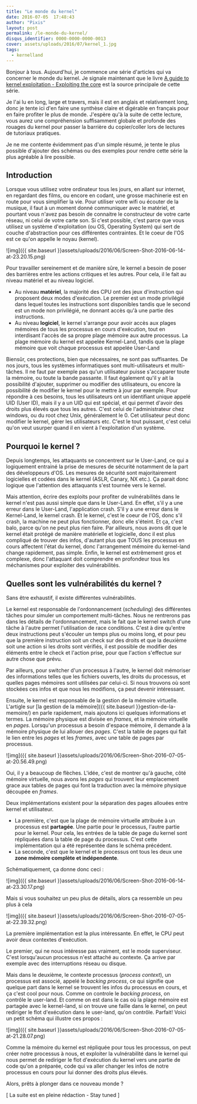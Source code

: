 ```yaml
---
title: "Le monde du kernel"
date: 2016-07-05  17:48:43
author: "Pixis"
layout: post
permalink: /le-monde-du-kernel/
disqus_identifier: 0000-0000-0000-0013
cover: assets/uploads/2016/07/kernel_1.jpg
tags:
  - kernelland
---
```


Bonjour à tous. Aujourd'hui, je commence une série d'articles qui va concerner le monde du kernel. Je signale maintenant que le livre [A guide to kernel exploitation - Exploiting the core](https://github.com/isislovecruft/library/raw/master/computer%20science%20theory/exploit%20development/A%20Guide%20to%20Kernel%20Exploitation%20Attacking%20the%20Core%20(2011).pdf) est la source principale de cette série.

Je l'ai lu en long, large et travers, mais il est en anglais et relativement long, donc je tente ici d'en faire une synthèse claire et digérable en français pour en faire profiter le plus de monde. J'espère qu'à la suite de cette lecture, vous aurez une compréhension suffisamment globale et profonde des rouages du kernel pour passer la barrière du copier/coller lors de lectures de tutoriaux pratiques.

Je ne me contente évidemment pas d'un simple résumé, je tente le plus possible d'ajouter des schémas ou des exemples pour rendre cette série la plus agréable à lire possible.

## Introduction

Lorsque vous utilisez votre ordinateur tous les jours, en allant sur internet, en regardant des films, ou encore en codant, une grosse machinerie est en route pour vous simplifier la vie. Pour utiliser votre wifi ou écouter de la musique, il faut à un moment donné communiquer avec le matériel, et pourtant vous n'avez pas besoin de connaitre le constructeur de votre carte réseau, ni celui de votre carte son. Si c'est possible, c'est parce que vous utilisez un système d'exploitation (ou OS, Operating System) qui sert de couche d'abstraction pour ces différentes contraintes. Et le coeur de l'OS est ce qu'on appelle le noyau (kernel).

![img]({{ site.baseurl }}assets/uploads/2016/06/Screen-Shot-2016-06-14-at-23.20.15.png)

Pour travailler sereinement et de manière sûre, le kernel a besoin de poser des barrières entre les actions critiques et les autres. Pour cela, il le fait au niveau matériel et au niveau logiciel.

* Au niveau **matériel**, la majorité des CPU ont des jeux d'instruction qui proposent deux modes d'exécution. Le premier est un mode privilégié dans lequel toutes les instructions sont disponibles tandis que le second est un mode non privilégié, ne donnant accès qu'à une partie des instructions.
* Au niveau **logiciel**, le kernel s'arrange pour avoir accès aux plages mémoires de tous les processus en cours d'exécution, tout en interdisant l'accès de sa propre plage mémoire aux autre processus. La plage mémoire du kernel est appelée Kernel-Land, tandis que la plage mémoire que voit chaque processus est appelée User-Land

Biensûr, ces protections, bien que nécessaires, ne sont pas suffisantes. De nos jours, tous les systèmes informatiques sont multi-utilisateurs et multi-tâches. Il ne faut par exemple pas qu'un utilisateur puisse s'accaparer toute la mémoire, ou toute la bande passante. Il faut également qu'il y ait la possibilité d'ajouter, supprimer ou modifier des utilisateurs, ou encore la possibilité de modifier le kernel pour le mettre à jour par exemple. Pour répondre à ces besoins, tous les utilisateurs ont un identifiant unique appelé UID (User ID), mais il y a un UID qui est spécial, et qui permet d'avoir des droits plus élevés que tous les autres. C'est celui de l'administrateur chez windows, ou du root chez Unix, généralement le 0. Cet utilisateur peut donc modifier le kernel, gérer les utilisateurs etc. C'est le tout puissant, c'est celui qu'on veut usurper quand il en vient à l'exploitation d'un système.

## Pourquoi le kernel ?

Depuis longtemps, les attaquants se concentrent sur le User-Land, ce qui a logiquement entrainé la prise de mesures de sécurité notamment de la part des développeurs d'OS. Les mesures de sécurité sont majoritairement logicielles et codées dans le kernel (ASLR, Canary, NX etc.). Ça parait donc logique que l'attention des attaquants s'est tournée vers le kernel.

Mais attention, écrire des exploits pour profiter de vulnérabilités dans le kernel n'est pas aussi simple que dans le User-Land. En effet, s'il y a une erreur dans le User-Land, l'application crash. S'il y a une erreur dans le Kernel-Land, le kernel crash. Et le kernel, c'est le coeur de l'OS, donc s'il crash, la machine ne peut plus fonctionner, donc elle s'éteint. Et ça, c'est balo, parce qu'on ne peut plus rien faire. Par ailleurs, nous avons dit que le kernel était protégé de manière matérielle et logicielle, donc il est plus compliqué de trouver des infos, d'autant plus que TOUS les processus en cours affectent l'état du kernel, donc l'arrangement mémoire du kernel-land change rapidement, pas simple. Enfin, le kernel est extrêmement gros et complexe, donc l'attaquant doit comprendre en profondeur tous les méchanismes pour exploiter des vulnérabilités.

## Quelles sont les vulnérabilités du kernel ?

Sans être exhaustif, il existe différentes vulnérabilités.

Le kernel est responsable de l'ordonnancement (_scheduling_) des différentes tâches pour simuler un comportement multi-tâches. Nous ne rentrerons pas dans les détails de l'ordonnancement, mais le fait que le kernel switch d'une tâche à l'autre permet l'utilisation de race conditions. C'est à dire qu'entre deux instructions peut s'écouler un temps plus ou moins long, et pour peu que la première instruction soit un check sur des droits et que la deuxième soit une action si les droits sont vérifiés, il est possible de modifier des éléments entre le check et l'action prise, pour que l'action s'effectue sur autre chose que prévu.

Par ailleurs, pour switcher d'un processus à l'autre, le kernel doit mémoriser des informations telles que les fichiers ouverts, les droits du processus, et quelles pages mémoires sont utilisées par celui-ci. Si nous trouvons où sont stockées ces infos et que nous les modifions, ça peut devenir intéressant.

Ensuite, le kernel est responsable de la gestion de la mémoire virtuelle. L'artigle sur [la gestion de la mémoire]({{ site.baseurl }}gestion-de-la-memoire/) en parle rapidement, mais ajoutons ici quelques informations et termes. La mémoire physique est divisée en _frames_, et la mémoire virtuelle en _pages_. Lorsqu'un processus a besoin d'espace mémoire, il demande à la mémoire physique de lui allouer des _pages_. C'est la table de pages qui fait le lien entre les _pages_ et les _frames_, avec une table de pages par processus.

![img]({{ site.baseurl }}assets/uploads/2016/06/Screen-Shot-2016-07-05-at-20.56.49.png)

Oui, il y a beaucoup de flèches. L'idée, c'est de montrer qu'à gauche, côté mémoire virtuelle, nous avons les _pages_ qui trouvent leur emplacement grace aux tables de pages qui font la traduction avec la mémoire physique découpée en _frames_.

Deux implémentations existent pour la séparation des pages allouées entre kernel et utilisateur.

* La première, c'est que la plage de mémoire virtuelle attribuée à un processus est **partagée**. Une partie pour le processus, l'autre partie pour le kernel. Pour cela, les entrées de la table de page du kernel sont répliquées dans la table de page du processus. C'est cette implémentation qui a été représentée dans le schéma précédent.
* La seconde, c'est que le kernel et le processus ont tous les deux une **zone mémoire complète et indépendente**.

Schématiquement, ça donne donc ceci :

![img]({{ site.baseurl }}assets/uploads/2016/06/Screen-Shot-2016-06-14-at-23.30.17.png)

Mais si vous souhaitez un peu plus de détails, alors ça ressemble un peu plus à cela

![img]({{ site.baseurl }}assets/uploads/2016/06/Screen-Shot-2016-07-05-at-22.39.32.png)

La première implémentation est la plus intéressante. En effet, le CPU peut avoir deux contextes d'exécution. 

Le premier, qui ne nous intéresse pas vraiment, est le mode superviseur. C'est lorsqu'aucun processus n'est attaché au contexte. Ça arrive par exemple avec des interruptions réseau ou disque.

Mais dans le deuxième, le contexte processus (_process context_), un processus est associé, appelé le _backing process_, ce qui signifie que quelque part dans le kernel se trouvent les infos du processus en cours, et ça c'est cool pour nous. Comme on controle le _backing process_, on contrôle le user-land. Et comme on est dans le cas où la plage mémoire est partagée avec le kernel-land, si on trouve une faille dans le kernel, on peut rediriger le flot d'exécution dans le user-land, qu'on contrôle. Parfait! Voici un petit schéma qui illustre ces propos :

![img]({{ site.baseurl }}assets/uploads/2016/06/Screen-Shot-2016-07-05-at-21.28.07.png)

Comme la mémoire du kernel est répliquée pour tous les processus, on peut créer notre processus à nous, et exploiter la vulnérabilité dans le kernel qui nous permet de rediriger le flot d'exécution du kernel vers une partie de code qu'on a préparée, code qui va aller changer les infos de notre processus en cours pour lui donner des droits plus élevés.

Alors, prêts à plonger dans ce nouveau monde ?

[ La suite est en pleine rédaction - Stay tuned ]